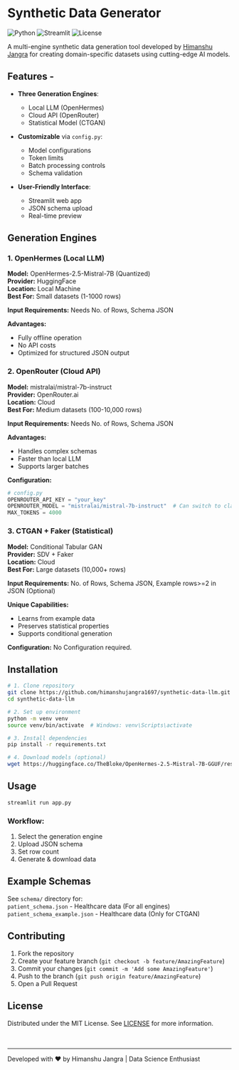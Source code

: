 # Synthetic Data Generator

![Python](https://img.shields.io/badge/Python-3.8+-blue.svg)
![Streamlit](https://img.shields.io/badge/Streamlit-1.28.0-FF4B4B.svg)
![License](https://img.shields.io/badge/License-MIT/Apache2.0-green.svg)

A multi-engine synthetic data generation tool developed by [Himanshu Jangra](https://github.com/himanshujangra1697) for creating domain-specific datasets using cutting-edge AI models.

## Features -

- **Three Generation Engines**:
  - Local LLM (OpenHermes)
  - Cloud API (OpenRouter)
  - Statistical Model (CTGAN)
  
- **Customizable** via `config.py`:
  - Model configurations
  - Token limits
  - Batch processing controls
  - Schema validation

- **User-Friendly Interface**:
  - Streamlit web app
  - JSON schema upload
  - Real-time preview

## Generation Engines

### 1. OpenHermes (Local LLM)
**Model:** OpenHermes-2.5-Mistral-7B (Quantized)<br>
**Provider:** HuggingFace<br>
**Location:** Local Machine<br>
**Best For:** Small datasets (1-1000 rows)<br>

**Input Requirements:** Needs No. of Rows, Schema JSON

**Advantages:**
- Fully offline operation
- No API costs
- Optimized for structured JSON output

### 2. OpenRouter (Cloud API)
**Model:** mistralai/mistral-7b-instruct<br>
**Provider:** OpenRouter.ai<br>
**Location:** Cloud<br>
**Best For:** Medium datasets (100-10,000 rows)<br>

**Input Requirements:** Needs No. of Rows, Schema JSON

**Advantages:**
- Handles complex schemas
- Faster than local LLM
- Supports larger batches

**Configuration:**
```python
# config.py
OPENROUTER_API_KEY = "your_key"
OPENROUTER_MODEL = "mistralai/mistral-7b-instruct"  # Can switch to claude-2, GPT-4, Llama2, etc.
MAX_TOKENS = 4000
```

### 3. CTGAN + Faker (Statistical)
**Model:** Conditional Tabular GAN<br>
**Provider:** SDV + Faker<br>
**Location:** Cloud<br>
**Best For:** Large datasets (10,000+ rows)<br>

**Input Requirements:** No. of Rows, Schema JSON, Example rows>=2 in JSON (Optional)

**Unique Capabilities:**
- Learns from example data
- Preserves statistical properties
- Supports conditional generation

**Configuration:**
No Configuration required.

## Installation

```bash
# 1. Clone repository
git clone https://github.com/himanshujangra1697/synthetic-data-llm.git
cd synthetic-data-llm

# 2. Set up environment
python -m venv venv
source venv/bin/activate  # Windows: venv\Scripts\activate

# 3. Install dependencies
pip install -r requirements.txt

# 4. Download models (optional)
wget https://huggingface.co/TheBloke/OpenHermes-2.5-Mistral-7B-GGUF/resolve/main/openhermes-2.5-mistral-7b.Q4_K_M.gguf -P models/
```

## Usage

```bash
streamlit run app.py
```

### Workflow:

1. Select the generation engine
2. Upload JSON schema
3. Set row count
4. Generate & download data

## Example Schemas

See `schema/` directory for:<br>
`patient_schema.json` - Healthcare data (For all engines)<br>
`patient_schema_example.json` - Healthcare data (Only for CTGAN)

## Contributing

1. Fork the repository
2. Create your feature branch (`git checkout -b feature/AmazingFeature`)
3. Commit your changes (`git commit -m 'Add some AmazingFeature'`)
4. Push to the branch (`git push origin feature/AmazingFeature`)
5. Open a Pull Request

## License

Distributed under the MIT License. See [LICENSE](LICENSE) for more information.<br><br><br>

---

Developed with ❤️ by Himanshu Jangra | Data Science Enthusiast
